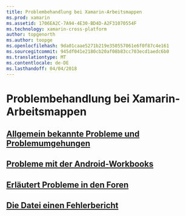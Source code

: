 ```yaml
---
title: Problembehandlung bei Xamarin-Arbeitsmappen
ms.prod: xamarin
ms.assetid: 1706EA2C-7A94-4E30-BD4D-A2F31070554F
ms.technology: xamarin-cross-platform
author: topgenorth
ms.author: toopge
ms.openlocfilehash: 9da01caae5271b219e350557061e6f0f87c4e161
ms.sourcegitcommit: 945df041e2180cb20af08b83cc703ecd1aedc6b0
ms.translationtype: MT
ms.contentlocale: de-DE
ms.lasthandoff: 04/04/2018
---
```

# <a name="troubleshooting-xamarin-workbooks"></a>Problembehandlung bei Xamarin-Arbeitsmappen

## <a name="general-known-issues--workaroundsgeneralmd"></a>[Allgemein bekannte Probleme und Problemumgehungen](general.md)

## <a name="issues-with-android-workbooksandroidmd"></a>[Probleme mit der Android-Workbooks](android.md)

## <a name="discuss-issues-on-the-forumsforums"></a>[Erläutert Probleme in den Foren][forums]

## <a name="file-a-bug-reporttoolsworkbooksinstallmdreporting-bugs"></a>[Die Datei einen Fehlerbericht](~/tools/workbooks/install.md#reporting-bugs)

[forums]: https://forums.xamarin.com/categories/inspector